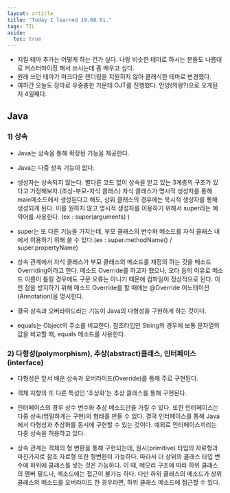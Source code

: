 ```yaml
---
layout: article
title: "Today I learned 19.08.01."
tags: TIL
aside:
  toc: true
---
```


- 지킬 테마 추가는 어떻게 하는 건가 싶다. 나랑 비슷한 테마로 하시는 분들도 나름대로 커스터마이징 해서 쓰시는데 좀 배우고 싶다.
- 원래 쓰던 테마가 마크다운 렌더링을 지원히지 않아 클래식한 테마로 변경했다.
- 여하간 오늘도 장마로 우중충한 가운데 OJT를 진행했다. 안양(의왕?)으로 오게된 지 4일째다.

## Java
### 1) 상속

- Java는 상속을 통해 확장된 기능을 제공한다.
- Java는 다중 상속 기능이 없다. 
- 생성자는 상속되지 않는다. 별다른 코드 없이 상속을 받고 있는 3계층의 구조가 있다고 가정해보자.(조상-부모-자식 클래스) 자식 클래스가 명시적 생성자를 통해 main메소드에서 생성된다고 해도, 상위 클래스의 경우에는 묵시적 생성자를 통해 생성되게 된다. 이를 원하지 않고 명시적 생성자를 이용하기 위해서 super라는 예약어를 사용한다. (ex : super(arguments) )

- super는 또 다른 기능을 가지는데, 부모 클래스의 변수와 메소드를 자식 클래스 내에서 이용하기 위해 쓸 수 있다.(ex : super.methodName() / super.propertyName)

- 상속 관계에서 자식 클래스가 부모 클래스의 메소드를 재정의 하는 것을 메소드 Overriding이라고 한다. 메소드 Override를 하고자 했으나, 오타 등의 이유로 메소드 이름이 틀릴 경우에도 구문 오류는 아니기 때문에 컴파일이 정상적으로 된다. 이런 점을 방지하기 위해 메소드 Override를 할 때에는 @Override 어노테이션(Annotation)을 명시한다.

- 결국 상속과 오버라이드라는 기능이 Java의 다형성을 구현하게 하는 것이다.

- equals는 Object의 주소를 비교한다. 참조타입인 String의 경우에 보통 문자열의 값을 비교할 때, equals 메소드를 사용한다.



### 2) 다형성(polymorphism), 추상(abstract)클래스, 인터페이스(interface)

- 다형성은 앞서 배운 상속과 오버라이드(Override)를 통해 주로 구현된다. 

- 객체 지향의 또 다른 특성인 ‘추상화’는 추상 클래스를 통해 구현된다. 

- 인터페이스의 경우 상수 변수와 추상 메소드만을 가질 수 있다. 또한 인터페이스는 다중 상속(엄밀하게는 구현)의 형태를 만들 수 있다. 결국 인터페이스를 통해 Java에서 다형성과 추상화를 동시에 구현할 수 있는 것이다. 예외로 인터페이스끼리는 다중 상속을 허용하고 있다.

- 상속 관계는 객체의 형 변환을 통해 구현되는데, 원시(primitive) 타입의 자료형과 마찬가지로 참조 자료형 또한 형변환이 가능하다. 따라서 더 상위의 클래스 타입 변수에 하위에 클래스를 넣는 것은 가능하다. 이 때, 메모리 구조에 따라 하위 클래스의 멤버 필드나, 메소드에는 접근이 불가능 하다. 다만 하위 클래스의 메소드가 상위 클래스의 메소드를 오버라이드 한 경우라면, 하위 클래스 메소드에 접근할 수 있다.

